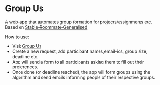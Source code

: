 
# Group Us
A web-app that automates group formation for projects/assignments etc.  
Based on [Stable-Roommate-Generalised](https://github.com/AnjayGoel/Stable-Roommate-Generalised)  
  
How to use:
* Visit [Group Us](https://anjaygoel.github.io/GroupUs/)
* Create a new request, add participant names,email-ids, group size, deadline etc.
* App will send a form to all participants asking them to fill out their preferences.
* Once done (or deadline reached), the app will form groups using the algorithm and send emails informing people of their respective groups.
